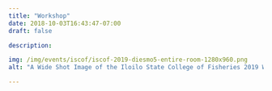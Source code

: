 ```yaml
---
title: "Workshop"
date: 2018-10-03T16:43:47-07:00
draft: false

description:

img: /img/events/iscof/iscof-2019-diesmo5-entire-room-1280x960.png
alt: "A Wide Shot Image of the Iloilo State College of Fisheries 2019 Workshop"

---
```

